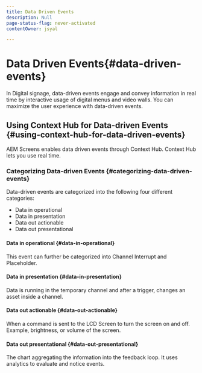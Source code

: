 ```yaml
---
title: Data Driven Events
description: Null
page-status-flag: never-activated
contentOwner: jsyal

---
```


# Data Driven Events{#data-driven-events}

In Digital signage, data-driven events engage and convey information in real time by interactive usage of digital menus and video walls. You can maximize the user experience with data-driven events.

## Using Context Hub for Data-driven Events {#using-context-hub-for-data-driven-events}

AEM Screens enables data driven events through Context Hub. Context Hub lets you use real time.

### Categorizing Data-driven Events {#categorizing-data-driven-events}

Data-driven events are categorized into the following four different categories:

* Data in operational
* Data in presentation
* Data out actionable
* Data out presentational

#### Data in operational {#data-in-operational}

This event can further be categorized into Channel Interrupt and Placeholder.

#### Data in presentation {#data-in-presentation}

Data is running in the temporary channel and after a trigger, changes an asset inside a channel.

#### Data out actionable {#data-out-actionable}

When a command is sent to the LCD Screen to turn the screen on and off. Example, brightness, or volume of the screen.

#### Data out presentational {#data-out-presentational}

The chart aggregating the information into the feedback loop. It uses analytics to evaluate and notice events.
